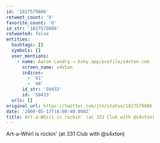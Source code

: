 ```yaml
---
id: '1827579806'
retweet_count: '0'
favorite_count: '0'
id_str: '1827579806'
retweeted: false
entities:
  hashtags: []
  symbols: []
  user_mentions:
    - name: Aaron Landry → bsky.app/profile/s4xton.com
      screen_name: s4xton
      indices:
        - '41'
        - '48'
      id_str: '50433'
      id: '50433'
  urls: []
original_url: https://twitter.com/jth/status/1827579806
date: '2009-05-17T18:00:40.000Z'
title: Art-a-Whirl is rockin' (at 331 Club with @s4xton)
---
```


Art-a-Whirl is rockin' (at 331 Club with @s4xton)